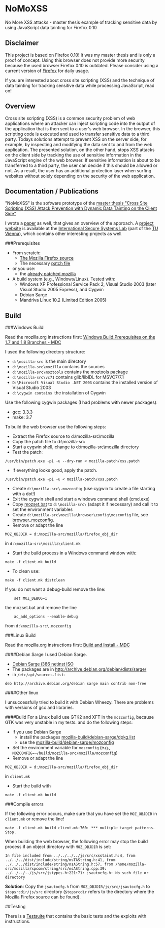 # NoMoXSS
No More XSS attacks - master thesis example of tracking sensitive data by using JavaScript data tainting for Firefox 0.10

## Disclaimer

This project is based on Firefox 0.10! It was my master thesis and is only a proof of concept. Using this browser does not provide more security because the used browser Firefox 0.10 is outdated. Please consider using a current version of [Firefox](https://www.mozilla.org/en-US/firefox/new/) for daily usage.

If you are interested about cross site scripting (XSS) and the technique of data tainting for tracking sensitive data while processing JavaScript, read on!

## Overview

Cross site scripting (XSS) is a common security problem of web applications where an attacker can inject scripting code into the output of the application that is then sent to a user's web browser. In the browser, this scripting code is executed and used to transfer sensitive data to a third party. Todays solutions attempt to prevent XSS on the server side, for example, by inspecting and modifying the data sent to and from the web application. The presented solution, on the other hand, stops XSS attacks on the client side by tracking the use of sensitive information in the JavaScript engine of the web browser. If sensitive information is about to be transferred to a third party, the user can decide if this should be allowed or not. As a result, the user has an additional protection layer when surfing websites without solely depending on the security of the web application.

## Documentation / Publications

"NoMoXSS" is the software prototype of the [master thesis "Cross Site Scripting (XSS) Attack Prevention with Dynamic Data Tainting on the Client Side"](doc/master_thesis_xss_prevention.pdf)

I wrote a [paper](doc/paper_xss_prevention.pdf) as well, that gives an overview of the approach.
A [project website](http://seclab.tuwien.ac.at/projects/jstaint/) is available at the [International Secure Systems Lab](http://seclab.tuwien.ac.at/) (part of the [TU Vienna](http://www.tuwien.ac.at/)), which contains other interesting projects as well.

###Prerequisites

* From scratch:
  * [The Mozilla Firefox source](http://ftp.mozilla.org/pub/mozilla.org/firefox/releases/0.10.1/firefox-1.0PR-source.tar.bz2)
  * The necessary [patch file](mozilla-patch/xss.patch)
* or you use:
  * the [already patched mozilla](mozilla/)
* A build system (e.g., Windows/Linux). Tested with:
  * Windows XP Professional Service Pack 2, Visual Studio 2003 (later Visual Studio 2005 Express), and Cygwin
  * Debian Sarge
  * Mandriva Linux 10.2 (Limited Edition 2005)

## Build

###Windows Build

Read the mozilla.org instructions first: [Windows Build Prerequisites on the 1.7 and 1.8 Branches - MDC](http://developer.mozilla.org/en/docs/Windows_Build_Prerequisites_on_the_1.7_and_1.8_Branches)

I used the following directory structure:

* `d:\mozilla-src` is the main directory
* `d:\mozilla-src\mozilla` contains the sources
* `d:\mozilla-src\moztools` contains the moztools package
* `d:\mozilla-src\vc71` contains glib/libIDL for MSVC7/7.1
* `D:\Microsoft Visual Studio .NET 2003` contains the installed version of Visual Studio 2003
* `d:\cygwin contains `the installation of Cygwin

Use the following cygwin packages (I had problems with newer packages):

* gcc: 3.3.3
* make: 3.7

To build the web browser use the following steps:

* Extract the Firefox source to d:\mozilla-src\mozilla
* Copy the patch file to d:\mozilla-src
* Start a cygwin shell, change to d:\mozilla-src\mozilla directory
* Test the patch:

`/usr/bin/patch.exe -p1 -u --dry-run < mozilla-patch/xss.patch`

* If everything looks good, apply the patch.

`/usr/bin/patch.exe -p1 -u < mozilla-patch/xss.patch`

* Create `d:\mozilla-src\.mozconfig` (use cygwin to create a file starting with a dot!)
* Exit the cygwin shell and start a windows command shell (cmd.exe)
* Copy [mozset.bat](mozilla-build/windows/mozset.bat) to `d:\mozilla-src\` (adapt it if necessary) and call it to set the environment variables
* Create `d:\mozilla-src\mozilla\browser\config\mozconfig` file, see [browser_mozconfig](mozilla-build/windows/browser_mozconfig).
* Remove or adapt the line

`MOZ_OBJDIR = d:/mozilla-src/mozilla/firefox_obj_dir`

in `d:\mozilla-src\mozilla\client.mk`
* Start the build process in a Windows command window with:

`make -f client.mk build`

* To clean use:

`make -f client.mk distclean`


If you do not want a debug-build remove the line:

`    set MOZ_DEBUG=1`

 the mozset.bat and remove the line

`    ac_add_options --enable-debug`

from `d:\mozilla-src\.mozconfig`

###Linux Build

Read the mozilla.org instructions first: [Build and Install - MDC](http://developer.mozilla.org/en/docs/Build_and_Install)

####Debian Sarge
I used Debian Sarge.
  * [Debian Sarge i386 netinst ISO](http://cdimage.debian.org/cdimage/archive/3.1_r8/i386/iso-cd/debian-31r8-i386-netinst.iso)
  * The packages are in http://archive.debian.org/debian/dists/sarge/
  * in `/etc/apt/sources.list`:
  
`deb http://archive.debian.org/debian sarge main contrib non-free`

####Other linux

I unsuccessfully tried to build it with Debian Wheezy. There are problems with versions of gcc and libraries.

####Build
For a Linux build use GTK2 and XFT in the `mozconfig`, because GTK was very unstable in my tests.
and do the following steps:

* If you use Debian Sarge
  * install the packages [mozilla-build/debian-sarge/dpkg.list](mozilla-build/debian-sarge/dpkg.list)
  * use the [mozilla-build/debian-sarge/mozconfig](mozilla-build/debian-sarge/mozconfig) 
* Set the environment variable for `mozconfig` (e.g., `MOZCONFIG=~/build/mozilla-src/mozilla/mozconfig`)
* Remove or adapt the line

`MOZ_OBJDIR = d:/mozilla-src/mozilla/firefox_obj_dir`

in `client.mk`
* Start the build with

`make -f client.mk build`



###Compile errors

If the following error occurs, make sure that you have set the `MOZ_OBJDIR` in `client.mk` or remove the line!

`make -f client.mk build client.mk:760: *** multiple target patterns. Stop.`

When building the web browser, the following error may stop the build process if an object directory   with `MOZ_OBJDIR` is set:

`In file included from ../../../../js/src/xsstaint.h:4, from ../../../dist/include/string/nsTAString.h:41, from ../../../dist/include/string/nsAString.h:57, from /home/mozilla-src/mozilla/xpcom/string/src/nsAString.cpp:39: ../../../../js/src/jstypes.h:221:71: jsautocfg.h: No such file or directory`

**Solution**: Copy the `jsautocfg.h` from `MOZ_OBJDIR/js/src/jsautocfg.h` to `$topsrcdir/js/src` directory (`$topsrcdir` refers to the directory where the Mozilla Firefox source can be found).

##Testing

There is a [Testsuite](testing) that contains the basic tests and the exploits with instructions. 
